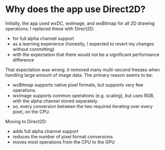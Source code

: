 # Why does the app use Direct2D?

Initially, the app used wxDC, wxImage, and wxBitmap for all 2D drawing
operations; I replaced these with Direct2D:
- for full alpha channel support
- as a learning experience (honestly, I expected to revert my changes without committing)
- with the expectation that there would not be a significant performance difference

That expectation was wrong: it removed many multi-second freezes when handling
large amount of image data. The primary reason seems to be:
- wxBitmap supports native pixel formats, but supports very few operations.
- wxImage supports common operations (e.g. scaling), but uses RGB, with the alpha
  channel stored separately.
- so, every conversion between the two required iterating over every pixel, on the CPU.

Moving to Direct2D:
- adds full alpha channel support
- reduces the number of pixel format conversions
- moves most operations from the CPU to the GPU

